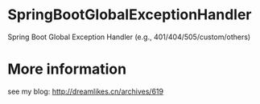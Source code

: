 # SpringBootGlobalExceptionHandler
Spring Boot Global Exception Handler (e.g., 401/404/505/custom/others)

# More information
see my blog: http://dreamlikes.cn/archives/619
